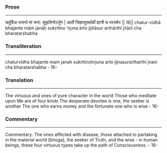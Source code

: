 ### Prose 
 --- 
चतुर्विधा भजन्ते मां जना: सुकृतिनोऽर्जुन |
आर्तो जिज्ञासुरर्थार्थी ज्ञानी च भरतर्षभ || 16||
chatur-vidhā bhajante māṁ janāḥ sukṛitino ’rjuna
ārto jijñāsur arthārthī jñānī cha bharatarṣhabha

### Transliteration 
 --- 
chaturvidha bhajante mam janah sukritinohrjuna arto jijnasurartharthi jnani cha bharatarshabha - 16-

### Translation 
 --- 
The virtuous and ones of pure character in the world Those who meditate upon Me are of four kinds The desperate devotee is one, the seeker is another The one who earns money and the fortunate one who is wise - 16-

### Commentary 
 --- 
Commentary: The ones afflicted with disease, those attached to partaking in the material world [bhoga], the seeker of Truth, and the wise - in human beings, these four virtuous types take up the path of Consciousness. - 16-